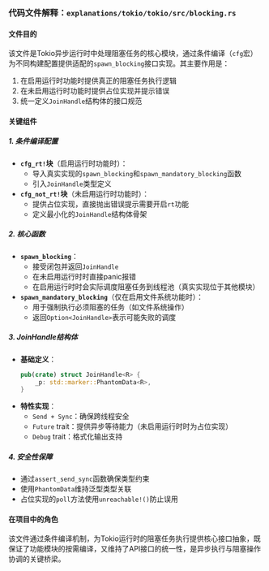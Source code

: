 ### 代码文件解释：`explanations/tokio/tokio/src/blocking.rs`

#### 文件目的
该文件是Tokio异步运行时中处理阻塞任务的核心模块，通过条件编译（`cfg`宏）为不同构建配置提供适配的`spawn_blocking`接口实现。其主要作用是：
1. 在启用运行时功能时提供真正的阻塞任务执行逻辑
2. 在未启用运行时功能时提供占位实现并提示错误
3. 统一定义`JoinHandle`结构体的接口规范

#### 关键组件

##### 1. 条件编译配置
- **`cfg_rt!`块**（启用运行时功能时）：
  - 导入真实实现的`spawn_blocking`和`spawn_mandatory_blocking`函数
  - 引入`JoinHandle`类型定义
- **`cfg_not_rt!`块**（未启用运行时功能时）：
  - 提供占位实现，直接抛出错误提示需要开启`rt`功能
  - 定义最小化的`JoinHandle`结构体骨架

##### 2. 核心函数
- **`spawn_blocking`**：
  - 接受闭包并返回`JoinHandle`
  - 在未启用运行时时直接panic报错
  - 在启用运行时时会实际调度阻塞任务到线程池（真实实现位于其他模块）
- **`spawn_mandatory_blocking`**（仅在启用文件系统功能时）：
  - 用于强制执行必须阻塞的任务（如文件系统操作）
  - 返回`Option<JoinHandle>`表示可能失败的调度

##### 3. JoinHandle结构体
- **基础定义**：
  ```rust
  pub(crate) struct JoinHandle<R> {
      _p: std::marker::PhantomData<R>,
  }
  ```
- **特性实现**：
  - `Send + Sync`：确保跨线程安全
  - `Future` trait：提供异步等待能力（未启用运行时时为占位实现）
  - `Debug` trait：格式化输出支持

##### 4. 安全性保障
- 通过`assert_send_sync`函数确保类型约束
- 使用`PhantomData`维持泛型类型关联
- 占位实现的`poll`方法使用`unreachable!()`防止误用

#### 在项目中的角色
该文件通过条件编译机制，为Tokio运行时的阻塞任务执行提供核心接口抽象，既保证了功能模块的按需编译，又维持了API接口的统一性，是异步执行与阻塞操作协调的关键桥梁。
